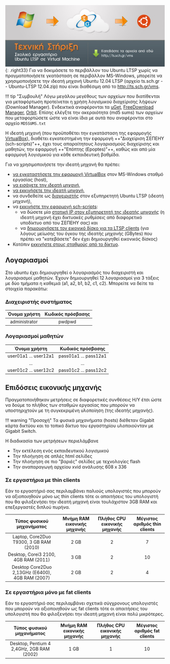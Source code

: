 ![Ts_promo_ubuntu-VM.jpg](Ts_promo_ubuntu-VM.jpg){: .right33}
Για να δοκιμάσετε το περιβάλλον του Ubuntu LTSP χωρίς να πραγματοποιήσετε 
γκατάσταση σε περιβάλλον MS-Windows, μπορείτε να χρησιμοποιήσετε την ιδεατή μηχανή
Ubuntu 12.04 LTSP (αρχείο ts.sch.gr -- Ubuntu-LTSP 12.04.zip) που είναι
διαθέσιμη από το <http://ts.sch.gr/vms>.

!!! tip "Συμβουλή"
    Λόγω μεγάλου μεγέθους των αρχείων που διατίθενται για μεταφόρτωση προτείνεται η χρήση λογισμικού διαχείρισης λήψεων (Download Manager). Ενδεικτικά αναφέρονται τα [uGet](https://ugetdm.com/), [FreeDownload Manager](https://www.freedownloadmanager.org/), [Orbit](https://orbit.en.uptodown.com/windows).
    Επίσης ελέγξτε την ακεραιότητα (md5 sums) των αρχείων που μεταφορτώσετε ώστε να είναι ίδια με αυτά που αναφέρονται στο αρχείο `MD5SUMS.txt`

Η ιδεατή μηχανή (που προϋποθέτει την εγκατάσταση της εφαρμογής [VirtualBox](../Προχωρημένα/VirtualBox.md)),
διαθέτει εγκατεστημένη την εφαρμογή ++"Διαχείριση ΣΕΠΕΗΥ (sch-scripts)"++, έχει τους απαραίτητους
λογαριασμούς διαχείρισης και μαθητών, την εφαρμογή ++"Επόπτης (Epoptes)"++, καθώς και από
μία εφαρμογή λογισμικού για κάθε εκπαιδευτική βαθμίδα.

Για να χρησιμοποιήσετε την ιδεατή μηχανή θα πρέπει:

  - [να εγκαταστήσετε την εφαρμογή
    VirtualBox](../Προχωρημένα/VirtualBox.md#εγκατάσταση)
    στον MS-Windows σταθμό εργασίας (host),
  - [να εισάγετε την ιδεατή
    μηχανή](../Προχωρημένα/VirtualBox.md#εισαγωγή-εικονικών-μηχανών),
  - [να εκκινήσετε την ιδεατή
    μηχανή](../Προχωρημένα/VirtualBox.md#χρήση-του-περιβάλλοντος-virtualbox),
  - να συνδεθείτε ως [διαχειριστής](#διαχειριστής-συστήματος)
    στον εξυπηρετητή Ubuntu LTSP (ιδεατή μηχανή),
  - να [εκκινήστε την εφαρμογή
    sch-scripts](../sch-scripts/Εκκίνηση_της_εφαρμογής.md):
      - να δώσετε μία [στατική IP στον εξυπηρετητή της ιδεατής
        μηχανής](../sch-scripts/Ρύθμιση_σύνδεσης_δικτύου.md) (η
        ιδεατή μηχανή έχει δικτυακές ρυθμίσεις από διαφορετικό
        υποδίκτυο από του ΣΕΠΕΗΥ σας) και
      - να [δημιουργήσετε τον εικονικό δίσκο για τα LTSP
        clients](../sch-scripts/Δημοσίευση_εικονικού_δίσκου.md)
        (για λόγους μείωσης του όγκου της ιδεατής μηχανής (GBytes) που
        πρέπει να "κατεβάσετε" δεν έχει δημιουργηθεί εικονικός δίσκος)
  - Κατόπιν [εκκινήστε στους σταθμούς από το
    δίκτυο](Εκκίνηση_από_το_δίκτυο/index.md).



## Λογαριασμοί

Στο ubuntu έχει δημιουργηθεί ο λογαριασμός του διαχειριστή και
λογαριασμοί μαθητών. Έχουν δημιουργηθεί 12 λογαριασμοί για 3
τάξεις με δύο τμήματα η καθεμιά (a1, a2, b1, b2, c1, c2). Μπορείτε να
δείτε τα στοιχεία παρακάτω:

### Διαχειριστής συστήματος

|  Όνομα χρήστη 	| Κωδικός πρόσβασης 	|
|:-------------:	|:-----------------:	|
| administrator 	|       pwdpwd      	|

### Λογαριασμοί μαθητών

|      Όνομα χρήστη      |    Κωδικός πρόσβασης   |
|:----------------------:|:----------------------:|
| user01a1 ... user12a1  | pass01a1 ... pass12a1  |
|          ...           |          ...           |
| user01c2 ... user12c2  | pass01c2 ... pass12c2  |

## Επιδόσεις εικονικής μηχανής

Πραγματοποιήθηκαν μετρήσεις σε διαφορετικές συνθέσεις Η/Υ έτσι ώστε να
δούμε το πλήθος των σταθμών εργασίας που μπορούν να υποστηριχτούν με
τη συγκεκριμένη υλοποίηση (της ιδεατής μηχανής).

!!! warning "Προσοχή"
    Τα φυσικά μηχανήματα (hosts) διέθεταν Gigabit κάρτα δικτύου και το τοπικό δίκτυο του εργαστηρίου υλοποιούνταν με Gigabit Switch.

Η διαδικασία των μετρήσεων περιελάμβανε

  - Την εκτέλεση ενός εκπαιδευτικού λογισμικού
  - Την πλοήγηση σε απλές html σελίδες
  - Την πλοήγηση σε πιο "βαριές" σελίδες με τεχνολογίες flash
  - Την αναπαραγωγή αρχείου xvid ανάλυσης 608 x 336

### Σε εργαστήρια με thin clients

Εάν το εργαστήριό σας περιλαμβάνει παλιούς υπολογιστές που μπορούν να
αξιοποιηθούν μόνο ως thin clients τότε οι απαιτήσεις του υπολογιστή
που θα φιλοξενήσει την ιδεατή μηχανή είναι τουλάχιστον 3GB RAM και
επεξεργαστές διπλού πυρήνα.

|             Τύπος φυσικού μηχανήματος             | Μνήμη RAM εικονικής μηχανής  | Πλήθος CPU εικονικής μηχανής  | Μέγιστος αριθμός thin clients  |
|:-------------------------------------------------:|:----------------------------:|:-----------------------------:|:------------------------------:|
|      Laptop, Core2Duo T9300, 3 GB RAM (2010)      |             2 GB             |               2               |               7                |
|       Desktop, Corei3 2100, 4GB RAM (2011)        |             3 GB             |               2               |               10               |
| Desktop Core2Duo 2,13GHz (E6400), 4GB RAM (2007)  |             2 GB             |               2               |               4                |                                          |

### Σε εργαστήρια μόνο με fat clients

Εάν το εργαστήριό σας περιλαμβάνει σχετικά σύγχρονους υπολογιστές που
μπορούν να αξιοποιηθούν ως fat clients τότε οι απαιτήσεις του
υπολογιστή που θα φιλοξενήσει την ιδεατή μηχανή είναι πολύ
μικρότερες.

|         Τύπος φυσικού μηχανήματος          | Μνήμη RAM εικονικής μηχανής  | Πλήθος CPU εικονικής μηχανής  | Μέγιστος αριθμός fat clients  |
|:------------------------------------------:|:----------------------------:|:-----------------------------:|:-----------------------------:|
| Desktop, Pentium 4 2,4GHz, 2GB RAM (2002)  |             1 GB             |               1               |              10               |